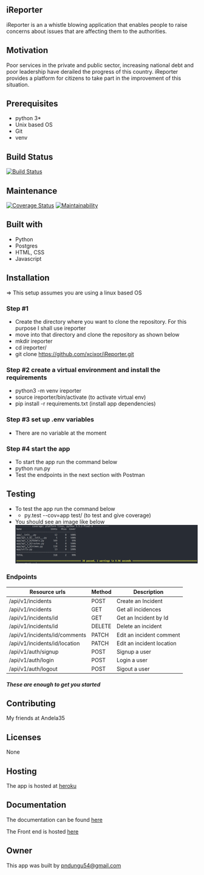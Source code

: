## iReporter
iReporter is an a whistle blowing application that enables people to raise concerns about issues that are affecting them to the authorities.
## Motivation
Poor services in the private and public sector, increasing national debt and poor leadership have derailed the progress of this country. iReporter provides a platform for citizens to take part in the improvement of this situation.
## Prerequisites
- python 3*
- Unix based OS
- Git
- venv
## Build Status
[![Build Status](https://travis-ci.org/xcixor/iReporter.svg?branch=develop)](https://travis-ci.org/xcixor/iReporter)
## Maintenance
[![Coverage Status](https://coveralls.io/repos/github/xcixor/iReporter/badge.svg?branch=chore-update-readme-162337742)](https://coveralls.io/github/xcixor/iReporter?branch=devlop)
[![Maintainability](https://api.codeclimate.com/v1/badges/b86067db9823606adfed/maintainability)](https://codeclimate.com/github/xcixor/iReporter/maintainability)
## Built with
- Python
- Postgres
- HTML, CSS
- Javascript
## Installation
=> This setup assumes you are using a linux based OS
### Step #1
- Create the directory where you want to clone the repository. For this purpose I shall use ireporter
- move into that directory and clone the repository as shown below
- mkdir ireporter
- cd ireporter/
- git clone https://github.com/xcixor/iReporter.git
### Step #2 create a virtual environment and install the requirements
- python3 -m venv ireporter
- source ireporter/bin/activate (to activate virtual env)
- pip install -r requirements.txt (install app dependencies)
### Step #3 set up .env variables
- There are no variable at the moment
### Step #4 start the app
- To start the app run the command below
- python run.py
- Test the endpoints in the next section with Postman
## Testing
- To test the app run the command below
- - py.test --cov=app test/ (to test and give coverage)
- You should see an image like below
![alt Tests image](/repo_images/test.png)
### Endpoints
|Resource urls                                    | Method     | Description               |
|-------------------------------------------------|------------|---------------------------|
| /api/v1/incidents                               |   POST     | Create an Incident        |
| /api/v1/incidents                               |   GET      | Get all incidences        |
| /api/v1/incidents/id                            |   GET      | Get an Incident by Id     |
| /api/v1/incidents/id                            |   DELETE   | Delete an incident        |
| /api/v1/incidents/id/comments                   |   PATCH    | Edit an incident comment  |
| /api/v1/incidents/id/location                   |   PATCH    | Edit an incident location |
| /api/v1/auth/signup                             |   POST     | Signup a user             |
| /api/v1/auth/login                              |   POST     | Login a user              |
| /api/v1/auth/logout                             |   POST     | Sigout a user             |

##### These are enough to get you started

## Contributing
My friends at Andela35
## Licenses
None

## Hosting
The app is hosted at [heroku](https://i-reporter.herokuapp.com/api/v1)

## Documentation
The documentation can be found [here](https://ireporter.docs.apiary.io/)

The Front end is hosted [here](https://xcixor.github.io/iReporter/)

## Owner
This app was built by [pndungu54@gmail.com](https://github.com/xcixor)